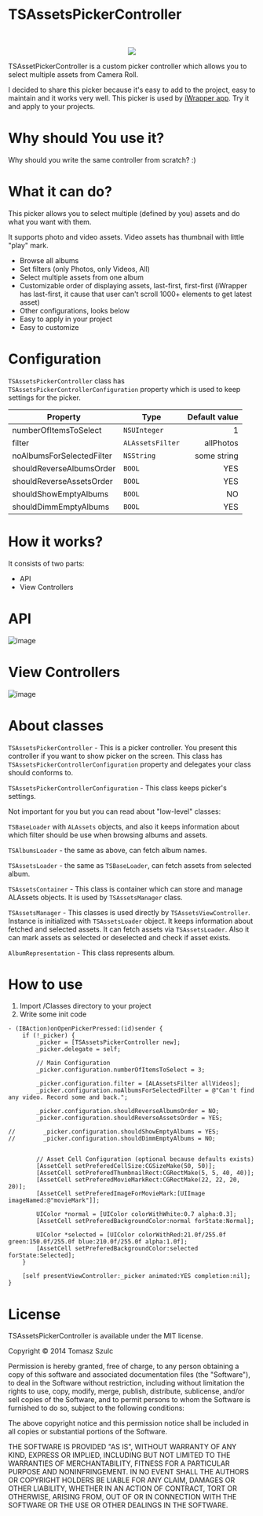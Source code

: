TSAssetsPickerController
========================
<p>&nbsp;</p>
<p><p align="center"><img src="https://raw.github.com/tomkowz/TSAssetsPickerController/master/docs/demo.gif"/></p></p>



TSAssetPickerController is a custom picker controller which allows you to select multiple assets from Camera Roll.

I decided to share this picker because it's easy to add to the project, easy to maintain and it works very well. This picker is used by [iWrapper app](https://itunes.apple.com/pl/app/iwrapper-superb-screenshots/id549973157?mt=8). Try it and apply to your projects.


Why should You use it?
========================
Why should you write the same controller from scratch? :)


What it can do?
========================
This picker allows you to select multiple (defined by you) assets and do what you want with them. 

It supports photo and video assets. Video assets has thumbnail with little "play" mark. 

- Browse all albums
- Set filters (only Photos, only Videos, All)
- Select multiple assets from one album
- Customizable order of displaying assets, last-first, first-first (iWrapper has last-first, it cause that user can't scroll 1000+ elements to get latest asset)
- Other configurations, looks below
- Easy to apply in your project
- Easy to customize


Configuration
========================
`TSAssetsPickerController` class has `TSAssetsPickerControllerConfiguration` property which is used to keep settings for the picker.


| Property                      | Type           	| Default value |
| ----------------------------- | -----------------	| -------------:|
| numberOfItemsToSelect			| `NSUInteger`		| 1				|
| filter						| `ALAssetsFilter`	| allPhotos		|
| noAlbumsForSelectedFilter		| `NSString`		| some string	|
| shouldReverseAlbumsOrder		| `BOOL`			| YES			|
| shouldReverseAssetsOrder		| `BOOL`			| YES			|
| shouldShowEmptyAlbums			| `BOOL`			| NO			|
| shouldDimmEmptyAlbums			| `BOOL`			| YES			|



How it works?
========================

It consists of two parts:
- API
- View Controllers


API
========================
![image](https://github.com/tomkowz/TSAssetsPickerController/blob/master/docs/diag1.png?raw=true)


View Controllers
========================
![image](https://github.com/tomkowz/TSAssetsPickerController/blob/master/docs/diag2.png?raw=true)


About classes
========================

`TSAssetsPickerController` - This is a picker controller. You present this controller if you want to show picker on the screen. This class has `TSAssetsPickerControllerConfiguration` property and delegates your class should conforms to.

`TSAssetsPickerControllerConfiguration` - This class keeps picker's settings.


Not important for you but you can read about "low-level" classes:

`TSBaseLoader` with `ALAssets` objects, and also it keeps information about which filter should be use when browsing albums and assets.

`TSAlbumsLoader` - the same as above, can fetch album names.

`TSAssetsLoader` - the same as `TSBaseLoader`, can fetch assets from selected album.

`TSAssetsContainer` - This class is container which can store and manage ALAssets objects. It is used by `TSAssetsManager` class.

`TSAssetsManager` - This classes is used directly by `TSAssetsViewController`. Instance is initialized with `TSAssetsLoader` object. It keeps information about fetched and selected assets. It can fetch assets via `TSAssetsLoader`. Also it can mark assets as selected or deselected and check if asset exists.

`AlbumRepresentation` - This class represents album.

How to use
========================
1. Import /Classes directory to your project
2. Write some init code

````objc
- (IBAction)onOpenPickerPressed:(id)sender {
    if (!_picker) {
        _picker = [TSAssetsPickerController new];
        _picker.delegate = self;
        
        // Main Configuration
        _picker.configuration.numberOfItemsToSelect = 3;
        
        _picker.configuration.filter = [ALAssetsFilter allVideos];
        _picker.configuration.noAlbumsForSelectedFilter = @"Can't find any video. Record some and back.";
        
        _picker.configuration.shouldReverseAlbumsOrder = NO;
        _picker.configuration.shouldReverseAssetsOrder = YES;
        
//        _picker.configuration.shouldShowEmptyAlbums = YES;
//        _picker.configuration.shouldDimmEmptyAlbums = NO;


		// Asset Cell Configuration (optional because defaults exists)
		[AssetCell setPreferedCellSize:CGSizeMake(50, 50)];
        [AssetCell setPreferedThumbnailRect:CGRectMake(5, 5, 40, 40)];
        [AssetCell setPreferedMovieMarkRect:CGRectMake(22, 22, 20, 20)];
        [AssetCell setPreferedImageForMovieMark:[UIImage imageNamed:@"movieMark"]];
        
        UIColor *normal = [UIColor colorWithWhite:0.7 alpha:0.3];
        [AssetCell setPreferedBackgroundColor:normal forState:Normal];
        
        UIColor *selected = [UIColor colorWithRed:21.0f/255.0f green:150.0f/255.0f blue:210.0f/255.0f alpha:1.0f];
        [AssetCell setPreferedBackgroundColor:selected forState:Selected];
    }

    [self presentViewController:_picker animated:YES completion:nil];
}
````

License
========================

TSAssetsPickerController is available under the MIT license.

Copyright © 2014 Tomasz Szulc

Permission is hereby granted, free of charge, to any person obtaining a copy of this software and associated documentation files (the "Software"), to deal in the Software without restriction, including without limitation the rights to use, copy, modify, merge, publish, distribute, sublicense, and/or sell copies of the Software, and to permit persons to whom the Software is furnished to do so, subject to the following conditions:

The above copyright notice and this permission notice shall be included in all copies or substantial portions of the Software.

THE SOFTWARE IS PROVIDED "AS IS", WITHOUT WARRANTY OF ANY KIND, EXPRESS OR IMPLIED, INCLUDING BUT NOT LIMITED TO THE WARRANTIES OF MERCHANTABILITY, FITNESS FOR A PARTICULAR PURPOSE AND NONINFRINGEMENT. IN NO EVENT SHALL THE AUTHORS OR COPYRIGHT HOLDERS BE LIABLE FOR ANY CLAIM, DAMAGES OR OTHER LIABILITY, WHETHER IN AN ACTION OF CONTRACT, TORT OR OTHERWISE, ARISING FROM, OUT OF OR IN CONNECTION WITH THE SOFTWARE OR THE USE OR OTHER DEALINGS IN THE SOFTWARE.
